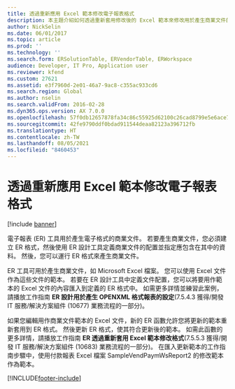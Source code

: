 ```yaml
---
title: 透過重新應用 Excel 範本修改電子報表格式
description: 本主題介紹如何透過重新套用修改後的 Excel 範本來修改用於產生商業文件的電子報表 (ER) 格式。
author: NickSelin
ms.date: 06/01/2017
ms.topic: article
ms.prod: ''
ms.technology: ''
ms.search.form: ERSolutionTable, ERVendorTable, ERWorkspace
audience: Developer, IT Pro, Application user
ms.reviewer: kfend
ms.custom: 27621
ms.assetid: e3f7960d-2e01-46a7-9ac8-c355ac933cd6
ms.search.region: Global
ms.author: nselin
ms.search.validFrom: 2016-02-28
ms.dyn365.ops.version: AX 7.0.0
ms.openlocfilehash: 57f0db12657878fa34c86c55925d62100c26cad8799e5e6ace7e7dd81d91cd9f
ms.sourcegitcommit: 42fe9790ddf0bdad911544deaa82123a396712fb
ms.translationtype: HT
ms.contentlocale: zh-TW
ms.lasthandoff: 08/05/2021
ms.locfileid: "8460453"
---
```

# <a name="modify-electronic-reporting-formats-by-reapplying-excel-templates"></a>透過重新應用 Excel 範本修改電子報表格式

[!include [banner](../includes/banner.md)]

電子報表 (ER) 工具用於產生電子格式的商業文件。 若要產生商業文件，您必須建立 ER 格式，然後使用 ER 設計工具定義商業文件的配置並指定應包含在其中的資料。 然後，您可以運行 ER 格式來產生商業文件。

ER 工具可用於產生商業文件，如 Microsoft Excel 檔案。 您可以使用 Excel 文件作為這些文件的範本。 若要在 ER 設計工具中定義文件配置，您可以將要用作範本的 Excel 文件的內容匯入到定義的 ER 格式中。 如需更多詳情並練習此案例，請播放工作指南 **ER 設計用於產生 OPENXML 格式報表的設定**(7.5.4.3 獲得/開發 IT 服務/解決方案組件 (10677) 業務流程的一部分)。

如果您編輯用作商業文件範本的 Excel 文件，新的 ER 函數允許您將更新的範本重新套用到 ER 格式。 然後更新 ER 格式，使其符合更新後的範本。 如需此函數的更多詳情，請播放工作指南 **ER 透過重新套用 Excel 範本修改格式**(7.5.5.3 獲得/開發 IT 服務/解決方案組件 (10683) 業務流程的一部分)。 在匯入更新範本的工作指南步驟中，使用付款報表 Excel 檔案 SampleVendPaymWsReport2 的修改範本作為範本。


[!INCLUDE[footer-include](../../../includes/footer-banner.md)]